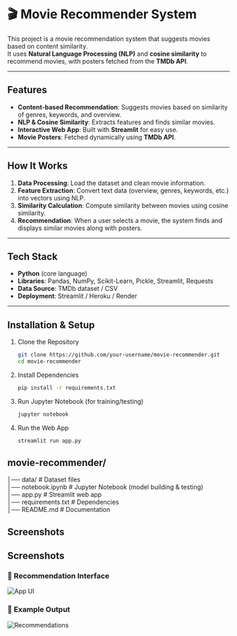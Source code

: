 # 🎬 Movie Recommender System  

This project is a movie recommendation system that suggests movies based on content similarity.  
It uses **Natural Language Processing (NLP)** and **cosine similarity** to recommend movies, with posters fetched from the **TMDb API**.  

---

## Features
- **Content-based Recommendation**: Suggests movies based on similarity of genres, keywords, and overview.  
- **NLP & Cosine Similarity**: Extracts features and finds similar movies.  
- **Interactive Web App**: Built with **Streamlit** for easy use.  
- **Movie Posters**: Fetched dynamically using **TMDb API**.  

---

## How It Works
1. **Data Processing**: Load the dataset and clean movie information.  
2. **Feature Extraction**: Convert text data (overview, genres, keywords, etc.) into vectors using NLP.  
3. **Similarity Calculation**: Compute similarity between movies using cosine similarity.  
4. **Recommendation**: When a user selects a movie, the system finds and displays similar movies along with posters.  

---

## Tech Stack
- **Python** (core language)  
- **Libraries**: Pandas, NumPy, Scikit-Learn, Pickle, Streamlit, Requests  
- **Data Source**: TMDb dataset / CSV  
- **Deployment**: Streamlit / Heroku / Render  

---

## Installation & Setup
1. Clone the Repository  
   ```bash
   git clone https://github.com/your-username/movie-recommender.git
   cd movie-recommender
2. Install Dependencies  
   ```bash
   pip install -r requirements.txt
3. Run Jupyter Notebook (for training/testing) 
   ```bash
   jupyter notebook

4. Run the Web App 
   ```bash
   streamlit run app.py


## movie-recommender/

│── data/                # Dataset files  
│── notebook.ipynb       # Jupyter Notebook (model building & testing)  
│── app.py               # Streamlit web app  
│── requirements.txt     # Dependencies  
│── README.md            # Documentation  

## Screenshots

## Screenshots  

### 🎥 Recommendation Interface  
![App UI](https://private-user-images.githubusercontent.com/178899126/483982091-a488a0af-1ee8-488e-ac0c-8a999c6f9238.png?jwt=eyJ0eXAiOiJKV1QiLCJhbGciOiJIUzI1NiJ9.eyJpc3MiOiJnaXRodWIuY29tIiwiYXVkIjoicmF3LmdpdGh1YnVzZXJjb250ZW50LmNvbSIsImtleSI6ImtleTUiLCJleHAiOjE3NTY2NjA5NzQsIm5iZiI6MTc1NjY2MDY3NCwicGF0aCI6Ii8xNzg4OTkxMjYvNDgzOTgyMDkxLWE0ODhhMGFmLTFlZTgtNDg4ZS1hYzBjLThhOTk5YzZmOTIzOC5wbmc_WC1BbXotQWxnb3JpdGhtPUFXUzQtSE1BQy1TSEEyNTYmWC1BbXotQ3JlZGVudGlhbD1BS0lBVkNPRFlMU0E1M1BRSzRaQSUyRjIwMjUwODMxJTJGdXMtZWFzdC0xJTJGczMlMkZhd3M0X3JlcXVlc3QmWC1BbXotRGF0ZT0yMDI1MDgzMVQxNzE3NTRaJlgtQW16LUV4cGlyZXM9MzAwJlgtQW16LVNpZ25hdHVyZT1iNWFlMmMwM2JiYWFkNDEzMGE2ODg3NmZkZjRhODYzYmQ1YzJkOWEyZDQ5MmQ3NjU4Y2RhZjIxZTg4Mzc1ZTdiJlgtQW16LVNpZ25lZEhlYWRlcnM9aG9zdCJ9.yDKsO-5BO4lIALv7yZDATux25fw0WRTEVAAsV126XVs
)  

### 🎯 Example Output  
![Recommendations](
https://private-user-images.githubusercontent.com/178899126/483982130-4ac0505e-f5b6-4fc5-b3f6-054c831b229c.png?jwt=eyJ0eXAiOiJKV1QiLCJhbGciOiJIUzI1NiJ9.eyJpc3MiOiJnaXRodWIuY29tIiwiYXVkIjoicmF3LmdpdGh1YnVzZXJjb250ZW50LmNvbSIsImtleSI6ImtleTUiLCJleHAiOjE3NTY2NjA5NzQsIm5iZiI6MTc1NjY2MDY3NCwicGF0aCI6Ii8xNzg4OTkxMjYvNDgzOTgyMTMwLTRhYzA1MDVlLWY1YjYtNGZjNS1iM2Y2LTA1NGM4MzFiMjI5Yy5wbmc_WC1BbXotQWxnb3JpdGhtPUFXUzQtSE1BQy1TSEEyNTYmWC1BbXotQ3JlZGVudGlhbD1BS0lBVkNPRFlMU0E1M1BRSzRaQSUyRjIwMjUwODMxJTJGdXMtZWFzdC0xJTJGczMlMkZhd3M0X3JlcXVlc3QmWC1BbXotRGF0ZT0yMDI1MDgzMVQxNzE3NTRaJlgtQW16LUV4cGlyZXM9MzAwJlgtQW16LVNpZ25hdHVyZT1hMmFjNDcyZjE4Yzc3N2FjZDE1NDcyYzE4ZTJlNTc5OTI4YjZiNTkwYTRhZDg0MWQxOTQ4ODQ0YTY1NWFiYjM3JlgtQW16LVNpZ25lZEhlYWRlcnM9aG9zdCJ9.rv91dq37LfJe5aK06ug_ihlQoB-ihrhEs2qKu0RHeUA
)  
